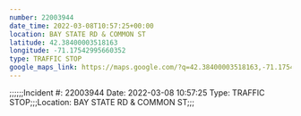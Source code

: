 ```yaml
---
number: 22003944
date_time: 2022-03-08T10:57:25+00:00
location: BAY STATE RD & COMMON ST
latitude: 42.38400003518163
longitude: -71.17542995660352
type: TRAFFIC STOP
google_maps_link: https://maps.google.com/?q=42.38400003518163,-71.17542995660352
---
```


;;;;;;Incident #: 22003944  Date: 2022-03-08 10:57:25   Type: TRAFFIC STOP;;;Location: BAY STATE RD & COMMON ST;;;
